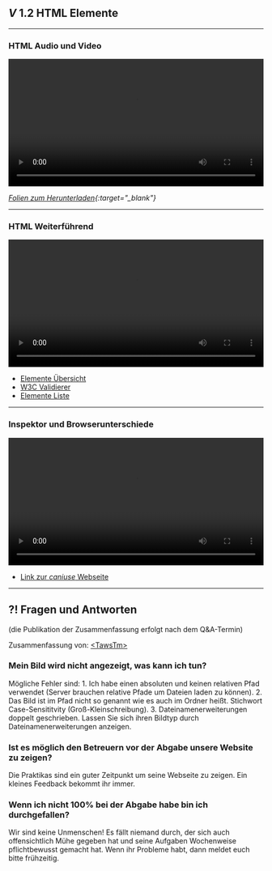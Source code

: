 ## _V_ **1.2** HTML Elemente

---

### HTML Audio und Video
<video controls width="100%"> 
    <source src="https://scheuerle.net/lehre/gis/videos/02_GIS-EIA1-HTML-AV.mp4" type="video/mp4"> 
    <a href="https://scheuerle.net/lehre/gis/videos/02_GIS-EIA1-HTML-AV.mp4">Zum Video</a>
</video>

*[Folien zum Herunterladen](https://scheuerle.net/lehre/gis/scripts/02_GIS-EIA1-HTML-AV.pdf){:target="_blank"}*

---

### HTML Weiterführend
<video controls width="100%"> 
    <source src="https://scheuerle.net/lehre/gis/videos/02_HTML_Weiterführend.mp4" type="video/mp4"> 
    <a href="https://scheuerle.net/lehre/gis/videos/02_HTML_Weiterführend.mp4">Zum Video</a>
</video>

- [Elemente Übersicht](https://wiki.selfhtml.org/extensions/Selfhtml/example.php/Beispiel:HTML-Kategorien.html)
- [W3C Validierer](http://validator.w3.org/)
- [Elemente Liste](https://developer.mozilla.org/de/docs/Web/HTML/HTML5/HTML5_element_list)

---

### Inspektor und Browserunterschiede
<video controls width="100%"> 
    <source src="https://scheuerle.net/lehre/gis/videos/02_Inspektor_Browserunterschiede.mp4" type="video/mp4"> 
    <a href="https://scheuerle.net/lehre/gis/videos/02_Inspektor_Browserunterschiede.mp4">Zum Video</a>
</video>

- [Link zur *caniuse* Webseite](https://caniuse.com)

---

## **?!** Fragen und Antworten

(die Publikation der Zusammenfassung erfolgt nach dem Q&A-Termin)

Zusammenfassung von: [&lt;TawsTm&gt;](https://github.com/TawsTm)

### Mein Bild wird nicht angezeigt, was kann ich tun?
Mögliche Fehler sind: 1. Ich habe einen absoluten und keinen relativen Pfad verwendet (Server brauchen relative Pfade um Dateien laden zu können). 2. Das Bild ist im Pfad nicht so genannt wie es auch im Ordner heißt. Stichwort Case-Sensititvity (Groß-Kleinschreibung). 3. Dateinamenerweiterungen doppelt geschrieben. Lassen Sie sich ihren Bildtyp durch Dateinamenerweiterungen anzeigen.

### Ist es möglich den Betreuern vor der Abgabe unsere Website zu zeigen?
Die Praktikas sind ein guter Zeitpunkt um seine Webseite zu zeigen. Ein kleines Feedback bekommt ihr immer.

### Wenn ich nicht 100% bei der Abgabe habe bin ich durchgefallen?
Wir sind keine Unmenschen! Es fällt niemand durch, der sich auch offensichtlich Mühe gegeben hat und seine Aufgaben Wochenweise pflichtbewusst gemacht hat. Wenn ihr Probleme habt, dann meldet euch bitte frühzeitig.
